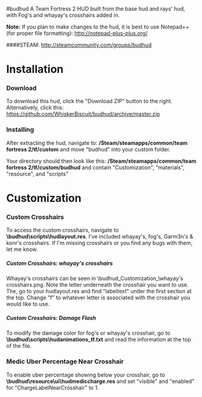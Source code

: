 #budhud
A Team Fortress 2 HUD built from the base hud and rays' hud, with Fog's and whayay's crosshairs added in.

**Note:** If you plan to make changes to the hud, it is best to use Notepad++ (for proper file formatting):
http://notepad-plus-plus.org/

####STEAM: http://steamcommunity.com/groups/budhud

Installation
============
### Download
To download this hud, click the "Download ZIP" button to the right. Alternatively, click this:
https://github.com/WhiskerBiscuit/budhud/archive/master.zip

### Installing
After extracting the hud, navigate to: **/Steam/steamapps/common/team fortress 2/tf/custom** and move "budhud" into your custom folder.

Your directory should then look like this: **/Steam/steamapps/common/team fortress 2/tf/custom/budhud** and contain "Customization", "materials", "resource", and "scripts"

Customization
=============
### Custom Crosshairs
To access the custom crosshairs, navigate to **\budhud\scripts\hudlayout.res**. I've included whayay's, fog's, Garm3n's & konr's crosshairs. If I'm missing crosshairs or you find any bugs with them, let me know.

##### Custom Crosshairs: whayay's crosshairs
Whayay's crosshairs can be seen in \budhud\_Customization_\whayay's crosshairs.png. Note the letter underneath the crosshair you want to use. The, go to your hudlayout.res and find "labeltext" under the first section at the top. Change "f" to whatever letter is associated with the crosshair you would like to use.

##### Custom Crosshairs: Damage Flash
To modify the damage color for fog's or whayay's crosshair, go to **\budhud\scripts\hudanimations_tf.txt** and read the information at the top of the file.

### Medic Uber Percentage Near Crosshair
To enable uber percentage showing below your crosshair, go to **\budhud\resource\ui\hudmediccharge.res** and set "visible" and "enabled" for "ChargeLabelNearCrosshair" to 1.
